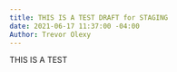 ```yaml
---
title: THIS IS A TEST DRAFT for STAGING
date: 2021-06-17 11:37:00 -04:00
Author: Trevor Olexy
---
```


THIS IS A TEST